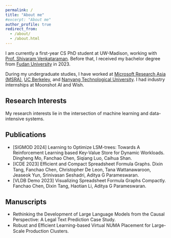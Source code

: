 ```yaml
---
permalink: /
title: "About me"
#excerpt: "About me"
author_profile: true
redirect_from: 
  - /about/
  - /about.html
---
```


I am currently a first-year CS PhD student at UW-Madison, working with [Prof. Shivaram Venkataraman](https://shivaram.org/). Before that, I received my bachelor degree from [Fudan University](https://www.fudan.edu.cn/) in 2023.

During my undergraduate studies, I have worked at [Microsoft Research Asia (MSRA)](https://www.microsoft.com/en-us/research/research-area/systems-and-networking/), [UC Berkeley](https://rise.cs.berkeley.edu/), and [Nanyang Technological University](https://www.ntu.edu.sg/scse). I had industry internships at Moonshot AI and Wish.

## Research Interests
My research interests lie in the intersection of machine learning and data-intensive systems.

## Publications
- [SIGMOD 2024] Learning to Optimize LSM-trees: Towards A Reinforcement Learning based Key-Value Store for Dynamic Workloads. Dingheng Mo, Fanchao Chen, Siqiang Luo, Caihua Shan.
- [ICDE 2023] Eﬃcient and Compact Spreadsheet Formula Graphs. Dixin Tang, Fanchao Chen, Christopher De Leon, Tana Wattanawaroon, Jeaseok Yun, Srinivasan Seshadri, Aditya G Parameswaran.
- [VLDB Demo 2023] Visualizing Spreadsheet Formula Graphs Compactly. Fanchao Chen, Dixin Tang, Haotian Li, Aditya G Parameswaran.

## Manuscripts
- Rethinking the Development of Large Language Models from the Causal Perspective: A Legal Text Prediction Case Study.
- Robust and Eﬃcient Learning-based Virtual NUMA Placement for Large-Scale Production Clusters.
